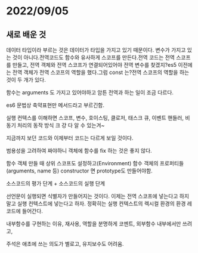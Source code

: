 # 2022/09/05

## 새로 배운 것

데이터 타입이라 부르는 것은 데이터가 타입을 가지고 있기 때문이다. 변수가 가지고 있는 것이 아니다.전역코드도 함수와 유사하게 스코프를 만든다.전역 코드는 전역 스코프를 만들고, 전역 객체와 전역 스코프가 연결되어있어야 전역 변수를 찾겠지?es5 이전에는 전역 객체가 전역 스코프의 역할을 했다.그럼 const 는?전역 스코프의 역할을 하는 것이 두 개가 있다.

함수는 arguments 도 가지고 있어야하고 암튼 전역과 하는 일이 조금 다르다.

es6 문법상 축약표현만 메서드라고 부르긴함.

실행 컨텍스를 이해하면 스코프, 변수, 호이스팅, 클로저, 태스크 큐, 이벤트 핸들러, 비동기 처리의 동작 방식 크 걍 다 알 수 있는겨~

지금까지 보던 코드와 이제부터 코드는 다르게 보일 것이다.

범용성을 고려하여 짜야하니 객체에 함수를 fix 하는 것은 좋지 않다.

함수 객체 만들 때 상위 스코프도 설정하고(Environment) 함수 객체의 프로퍼티들(arguments, name 등) constructor 면 prototype도 만들어야함.

소스코드의 평가 단계 + 소스코드의 실행 단계

선언문이 실행되면 식별자가 만들어지는 것이다. 이제는 전역 스코프에 넣는다고 하지 말고 실행 컨텍스트에 넣는다고 하자. 정확히는 실행 컨텍스트의 렉시컬 환경의 환경 레코드에 들어간다.

내부함수를 구현하는 이유, 재사용, 역할을 분명하게 코멘트, 외부함수 내부에서만 쓰려고, 

주석은 애초에 쓰는 의도가 별로고, 유지보수도 어려움.

